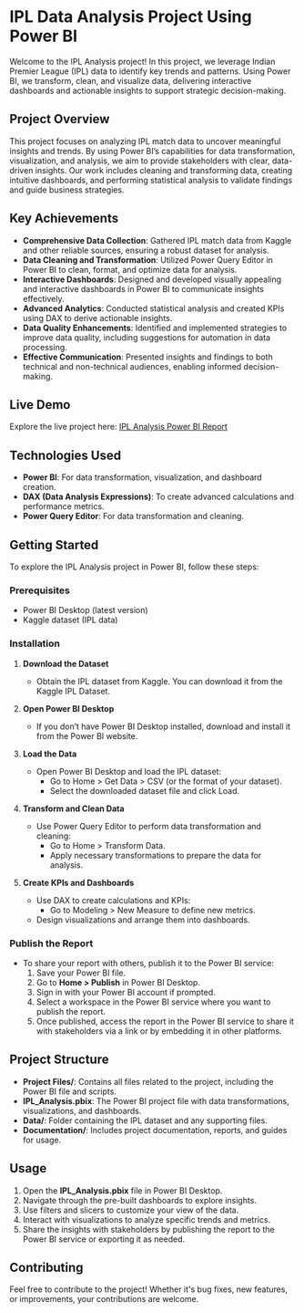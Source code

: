 # IPL Data Analysis Project Using Power BI

Welcome to the IPL Analysis project! In this project, we leverage Indian Premier League (IPL) data to identify key trends and patterns. Using Power BI, we transform, clean, and visualize data, delivering interactive dashboards and actionable insights to support strategic decision-making.

## Project Overview

This project focuses on analyzing IPL match data to uncover meaningful insights and trends. By using Power BI’s capabilities for data transformation, visualization, and analysis, we aim to provide stakeholders with clear, data-driven insights. Our work includes cleaning and transforming data, creating intuitive dashboards, and performing statistical analysis to validate findings and guide business strategies.

## Key Achievements

- **Comprehensive Data Collection**: Gathered IPL match data from Kaggle and other reliable sources, ensuring a robust dataset for analysis.
- **Data Cleaning and Transformation**: Utilized Power Query Editor in Power BI to clean, format, and optimize data for analysis.
- **Interactive Dashboards**: Designed and developed visually appealing and interactive dashboards in Power BI to communicate insights effectively.
- **Advanced Analytics**: Conducted statistical analysis and created KPIs using DAX to derive actionable insights.
- **Data Quality Enhancements**: Identified and implemented strategies to improve data quality, including suggestions for automation in data processing.
- **Effective Communication**: Presented insights and findings to both technical and non-technical audiences, enabling informed decision-making.

## Live Demo

Explore the live project here: [IPL Analysis Power BI Report](https://app.powerbi.com/view?r=eyJrIjoiOWE1MmZiMjYtYThhMi00OTM5LTg5ODktYmUxN2JmYWZiZjBmIiwidCI6ImJkNmQzYjM4LWE4MTktNGYyZS1iODhmLThiYzVkNGM0MDEyOSJ9)

## Technologies Used

- **Power BI**: For data transformation, visualization, and dashboard creation.
- **DAX (Data Analysis Expressions)**: To create advanced calculations and performance metrics.
- **Power Query Editor**: For data transformation and cleaning.

## Getting Started

To explore the IPL Analysis project in Power BI, follow these steps:

### Prerequisites

- Power BI Desktop (latest version)
- Kaggle dataset (IPL data)

### Installation

1. **Download the Dataset**

   - Obtain the IPL dataset from Kaggle. You can download it from the Kaggle IPL Dataset.

2. **Open Power BI Desktop**

   - If you don’t have Power BI Desktop installed, download and install it from the Power BI website.

3. **Load the Data**

   - Open Power BI Desktop and load the IPL dataset:
     - Go to Home > Get Data > CSV (or the format of your dataset).
     - Select the downloaded dataset file and click Load.

4. **Transform and Clean Data**

   - Use Power Query Editor to perform data transformation and cleaning:
     - Go to Home > Transform Data.
     - Apply necessary transformations to prepare the data for analysis.

5. **Create KPIs and Dashboards**

   - Use DAX to create calculations and KPIs:
     - Go to Modeling > New Measure to define new metrics.
   - Design visualizations and arrange them into dashboards.

### Publish the Report

- To share your report with others, publish it to the Power BI service:
  1. Save your Power BI file.
  2. Go to **Home > Publish** in Power BI Desktop.
  3. Sign in with your Power BI account if prompted.
  4. Select a workspace in the Power BI service where you want to publish the report.
  5. Once published, access the report in the Power BI service to share it with stakeholders via a link or by embedding it in other platforms.

## Project Structure

- **Project Files/**: Contains all files related to the project, including the Power BI file and scripts.
- **IPL_Analysis.pbix**: The Power BI project file with data transformations, visualizations, and dashboards.
- **Data/**: Folder containing the IPL dataset and any supporting files.
- **Documentation/**: Includes project documentation, reports, and guides for usage.

## Usage

1. Open the **IPL_Analysis.pbix** file in Power BI Desktop.
2. Navigate through the pre-built dashboards to explore insights.
3. Use filters and slicers to customize your view of the data.
4. Interact with visualizations to analyze specific trends and metrics.
5. Share the insights with stakeholders by publishing the report to the Power BI service or exporting it as needed.

## Contributing

Feel free to contribute to the project! Whether it's bug fixes, new features, or improvements, your contributions are welcome.







